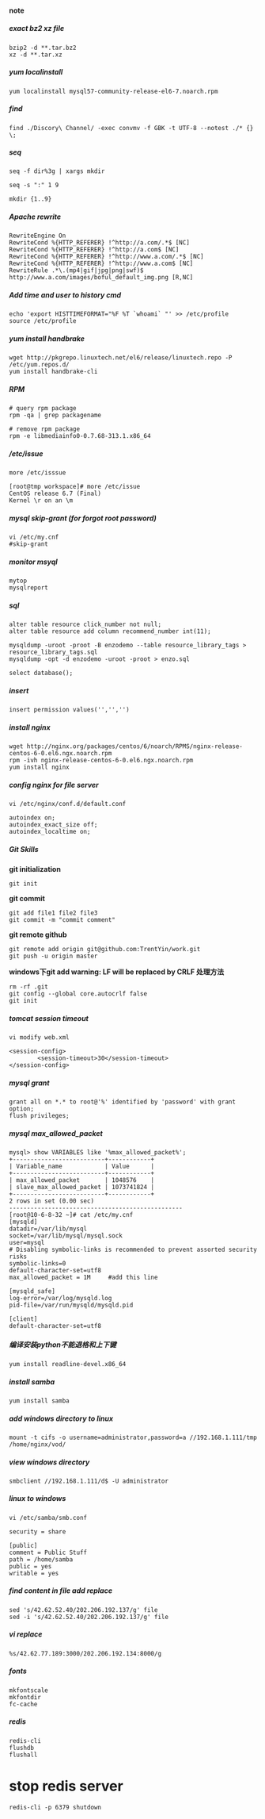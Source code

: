 #### note

##### exact bz2 xz file
```
bzip2 -d **.tar.bz2
xz -d **.tar.xz
```

##### yum localinstall
```
yum localinstall mysql57-community-release-el6-7.noarch.rpm
```
##### find
`find ./Discory\ Channel/ -exec convmv -f GBK -t UTF-8 --notest ./* {} \;`

##### seq
`seq -f dir%3g | xargs mkdir`

`seq -s ":" 1 9`

`mkdir {1..9}`

##### Apache rewrite
```
RewriteEngine On
RewriteCond %{HTTP_REFERER} !^http://a.com/.*$ [NC]
RewriteCond %{HTTP_REFERER} !^http://a.com$ [NC]
RewriteCond %{HTTP_REFERER} !^http://www.a.com/.*$ [NC]
RewriteCond %{HTTP_REFERER} !^http://www.a.com$ [NC]
RewriteRule .*\.(mp4|gif|jpg|png|swf)$ http://www.a.com/images/boful_default_img.png [R,NC]
```
##### Add time and user to history cmd

```
echo 'export HISTTIMEFORMAT="%F %T `whoami` "' >> /etc/profile
source /etc/profile
```
##### yum install handbrake
```
wget http://pkgrepo.linuxtech.net/el6/release/linuxtech.repo -P /etc/yum.repos.d/
yum install handbrake-cli
```
##### RPM
```
# query rpm package
rpm -qa | grep packagename

# remove rpm package
rpm -e libmediainfo0-0.7.68-313.1.x86_64
```
##### /etc/issue
`more /etc/isssue`
```
[root@tmp workspace]# more /etc/issue
CentOS release 6.7 (Final)
Kernel \r on an \m
```
##### mysql skip-grant (for forgot root password)
```
vi /etc/my.cnf
#skip-grant
```
##### monitor msyql
```
mytop
mysqlreport
```
##### sql
```
alter table resource click_number not null;
alter table resource add column recommend_number int(11);

mysqldump -uroot -proot -B enzodemo --table resource_library_tags > resource_library_tags.sql
mysqldump -opt -d enzodemo -uroot -proot > enzo.sql
```
`select database();`

##### insert

`insert permission values('','','')`

##### install nginx
```
wget http://nginx.org/packages/centos/6/noarch/RPMS/nginx-release-centos-6-0.el6.ngx.noarch.rpm
rpm -ivh nginx-release-centos-6-0.el6.ngx.noarch.rpm
yum install nginx
```
##### config nginx for file server
`vi /etc/nginx/conf.d/default.conf`

```
autoindex on;
autoindex_exact_size off;
autoindex_localtime on;
```

##### Git Skills

**git initialization**

`git init`

**git commit**

```
git add file1 file2 file3
git commit -m "commit comment"
```

**git remote github**

```
git remote add origin git@github.com:TrentYin/work.git
git push -u origin master
```
**windows下git add warning: LF will be replaced by CRLF 处理方法**

```
rm -rf .git
git config --global core.autocrlf false
git init

```
##### tomcat session timeout

`vi modify web.xml`
```
<session-config>
        <session-timeout>30</session-timeout>
</session-config>
```

##### mysql grant
```
grant all on *.* to root@'%' identified by 'password' with grant option;
flush privileges;
```
##### mysql max_allowed_packet
```
mysql> show VARIABLES like '%max_allowed_packet%';
+--------------------------+------------+
| Variable_name            | Value      |
+--------------------------+------------+
| max_allowed_packet       | 1048576    |
| slave_max_allowed_packet | 1073741824 |
+--------------------------+------------+
2 rows in set (0.00 sec)
-------------------------------------------------
[root@10-6-8-32 ~]# cat /etc/my.cnf
[mysqld]
datadir=/var/lib/mysql
socket=/var/lib/mysql/mysql.sock
user=mysql
# Disabling symbolic-links is recommended to prevent assorted security risks
symbolic-links=0
default-character-set=utf8
max_allowed_packet = 1M		#add this line

[mysqld_safe]
log-error=/var/log/mysqld.log
pid-file=/var/run/mysqld/mysqld.pid

[client]
default-character-set=utf8
```

##### 编译安装python不能退格和上下键
`
yum install readline-devel.x86_64
`
##### install samba
`yum install samba`

##### add windows directory to linux
`mount -t cifs -o username=administrator,password=a //192.168.1.111/tmp /home/nginx/vod/`

##### view windows directory
`smbclient //192.168.1.111/d$ -U administrator`

##### linux to windows
```
vi /etc/samba/smb.conf

security = share

[public]
comment = Public Stuff
path = /home/samba
public = yes
writable = yes
```
##### find content in file add replace
```
sed 's/42.62.52.40/202.206.192.137/g' file
sed -i 's/42.62.52.40/202.206.192.137/g' file
```
##### vi replace
```
%s/42.62.77.189:3000/202.206.192.134:8000/g
```

##### fonts
```
mkfontscale
mkfontdir
fc-cache
```

##### redis
```
redis-cli
flushdb
flushall
```

# stop redis server

`redis-cli -p 6379 shutdown`
